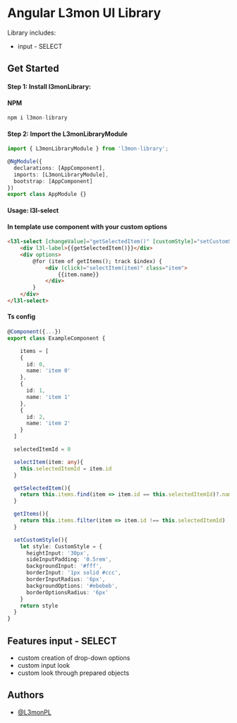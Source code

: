 
# Angular L3mon UI Library

Library includes:

- input - SELECT


## Get Started

#### Step 1: Install l3monLibrary: 
#### NPM

```typescript
npm i l3mon-library
```

#### Step 2: Import the L3monLibraryModule

```typescript
import { L3monLibraryModule } from 'l3mon-library';

@NgModule({
  declarations: [AppComponent],
  imports: [L3monLibraryModule],
  bootstrap: [AppComponent]
})
export class AppModule {}
```

#### Usage: l3l-select
#### In template use <l3l-select> component with your custom options

```html
<l3l-select [changeValue]="getSelectedItem()" [customStyle]="setCustomStyle()">
    <div l3l-label>{{getSelectedItem()}}</div>
    <div options>
        @for (item of getItems(); track $index) {
            <div (click)="selectItem(item)" class="item">
                {{item.name}}
            </div>
        }
    </div>
</l3l-select>
```

#### Ts config

```typescript
@Component({...})
export class ExampleComponent {

    items = [
    {
      id: 0,
      name: 'item 0'
    },
    {
      id: 1,
      name: 'item 1'
    },
    {
      id: 2,
      name: 'item 2'
    }
  ]

  selectedItemId = 0

  selectItem(item: any){
    this.selectedItemId = item.id
  }

  getSelectedItem(){
    return this.items.find(item => item.id == this.selectedItemId)?.name
  }

  getItems(){
    return this.items.filter(item => item.id !== this.selectedItemId)
  }

  setCustomStyle(){
    let style: CustomStyle = {
      heightInput: '30px',
      sideInputPadding: '0.5rem',
      backgroundInput: '#fff',
      borderInput: '1px solid #ccc',
      borderInputRadius: '6px',
      backgroundOptions: '#ebebeb',
      borderOptionsRadius: '6px'
    } 
    return style
  }
}
```

## Features input - SELECT

- custom creation of drop-down options
- custom input look
- custom look through prepared objects


## Authors

- [@L3monPL](https://github.com/L3monPL)


